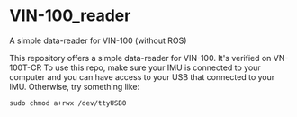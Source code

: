 # VIN-100_reader
A simple data-reader for VIN-100 (without ROS)

This repository offers a simple data-reader for VIN-100. It's verified on VN-100T-CR
To use this repo, make sure your IMU is connected to your computer and you can have access to your USB that connected to your IMU. Otherwise, try something like: 
```
sudo chmod a+rwx /dev/ttyUSB0
```
